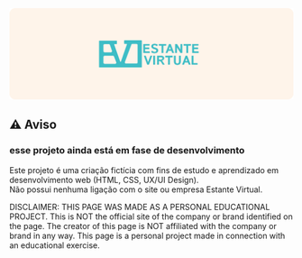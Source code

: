 ![Banner do projeto](docs/assets/imgs/banner.jpg)


## ⚠️ Aviso

### esse projeto ainda está em fase de desenvolvimento

Este projeto é uma criação fictícia com fins de estudo e aprendizado em desenvolvimento web (HTML, CSS, UX/UI Design).  
Não possui nenhuma ligação com o site ou empresa Estante Virtual.



DISCLAIMER: THIS PAGE WAS MADE AS A PERSONAL EDUCATIONAL PROJECT. This is NOT the official site of the company or brand identified on the page. The creator of this page is NOT affiliated with the company or brand in any way. This page is a personal project made in connection with an educational exercise.

